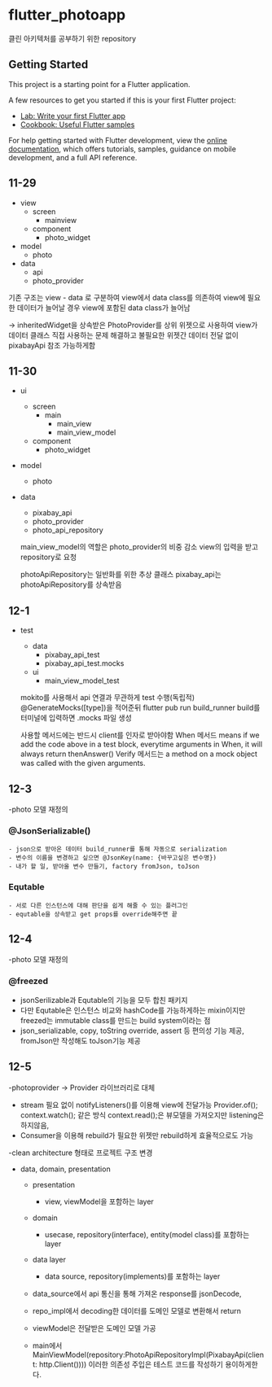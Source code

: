 # flutter_photoapp

클린 아키텍처를 공부하기 위한 repository

## Getting Started

This project is a starting point for a Flutter application.

A few resources to get you started if this is your first Flutter project:

- [Lab: Write your first Flutter app](https://docs.flutter.dev/get-started/codelab)
- [Cookbook: Useful Flutter samples](https://docs.flutter.dev/cookbook)

For help getting started with Flutter development, view the
[online documentation](https://docs.flutter.dev/), which offers tutorials,
samples, guidance on mobile development, and a full API reference.

## 11-29

- view
  - screen
    - mainview
  - component
    - photo_widget
- model
  - photo
- data
  - api
  - photo_provider

기존 구조는 view - data 로 구분하여
view에서 data class를 의존하여 view에 필요한 데이터가 늘어날 경우 view에 포함된 data class가 늘어남

-> inheritedWidget을 상속받은 PhotoProvider를 상위 위젯으로 사용하여 view가 데이터 클래스 직접 사용하는 문제 해결하고 불필요한 위젯간 데이터 전달 없이 pixabayApi 참조 가능하게함

## 11-30

- ui
  - screen
    - main
      - main_view
      - main_view_model
  - component
    - photo_widget
- model
  - photo
- data

  - pixabay_api
  - photo_provider
  - photo_api_repository

  main_view_model의 역할은 photo_provider의 비중 감소
  view의 입력을 받고 repository로 요청

  photoApiRepository는 일반화를 위한 추상 클래스
  pixabay_api는 photoApiRepository를 상속받음

## 12-1

- test

  - data
    - pixabay_api_test
    - pixabay_api_test.mocks
  - ui
    - main_view_model_test

  mokito를 사용해서 api 연결과 무관하게 test 수행(독립적)
  @GenerateMocks([type])을 적어준뒤
  flutter pub run build_runner build를 터미널에 입력하면
  .mocks 파일 생성

  사용할 메서드에는 반드시 client를 인자로 받아야함
  When 메서드 means if we add the code above in a test block, everytime arguments in When, it will always return thenAnswer()
  Verify 메서드는 a method on a mock object was called with the given arguments.

## 12-3

-photo 모델 재정의

### @JsonSerializable()

    - json으로 받아온 데이터 build_runner를 통해 자동으로 serialization
    - 변수의 이름을 변경하고 싶으면 @JsonKey(name: {바꾸고싶은 변수명})
    - 내가 할 일, 받아올 변수 만들기, factory fromJson, toJson

### Equtable

    - 서로 다른 인스턴스에 대해 판단을 쉽게 해줄 수 있는 플러그인
    - equtable을 상속받고 get props를 override해주면 끝

## 12-4

-photo 모델 재정의

### @freezed

- jsonSerilizable과 Equtable의 기능을 모두 합친 패키지
- 다만 Equtable은 인스턴스 비교와 hashCode를 가능하게하는 mixin이지만 freezed는 immutable class를 만드는 build system이라는 점
- json_serializable, copy, toString override, assert 등 편의성 기능 제공, fromJson만 작성해도 toJson기능 제공

## 12-5

-photoprovider -> Provider 라이브러리로 대체

- stream 필요 없이 notifyListeners()를 이용해 view에 전달가능
  Provider.of<viweModel>();
  context.watch<viewModel>(); 같은 방식
  context.read<viewModel>();은 뷰모델을 가져오지만 listening은 하지않음,
- Consumer<viewModel>을 이용해 rebuild가 필요한 위젯만 rebuild하게 효율적으로도 가능

-clean architecture 형태로 프로젝트 구조 변경

- data, domain, presentation

  - presentation
    - view, viewModel을 포함하는 layer
  - domain
    - usecase, repository(interface), entity(model class)를 포함하는 layer
  - data layer

    - data source, repository(implements)를 포함하는 layer

  - data_source에서 api 통신을 통해 가져온 response를 jsonDecode,
  - repo_impl에서 decoding한 데이터를 도메인 모델로 변환해서 return
  - viewModel은 전달받은 도메인 모델 가공

  - main에서 MainViewModel(repository:PhotoApiRepositoryImpl(PixabayApi(client: http.Client()))) 이러한 의존성 주입은 테스트 코드를 작성하기 용이하게한다.
